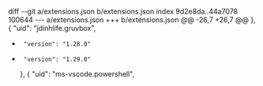 diff --git a/extensions.json b/extensions.json
index 9d2e8da..44a7078 100644
--- a/extensions.json
+++ b/extensions.json
@@ -26,7 +26,7 @@
     },
     {
       "uid": "jdinhlife.gruvbox",
-      "version": "1.28.0"
+      "version": "1.29.0"
     },
     {
       "uid": "ms-vscode.powershell",

